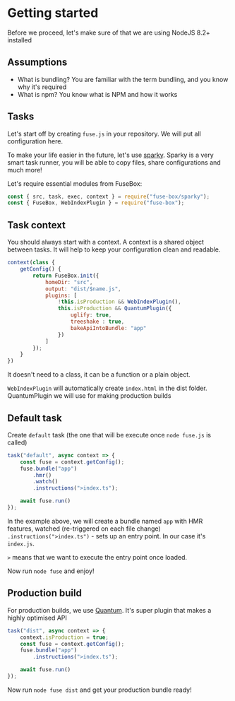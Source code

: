 # Getting started

Before we proceed, let's make sure of that we are using NodeJS 8.2+ installed

## Assumptions

* What is bundling?
You are familiar with the term bundling, and you know why it's required
* What is npm?
You know what is NPM and how it works


## Tasks

Let's start off by creating `fuse.js` in your repository. We will put all configuration here.

To make your life easier in the future, let's use [sparky](/page/sparky). Sparky is a very smart task runner, you will be able to copy files, share configurations and much more!


Let's require essential modules from FuseBox:

```js
const { src, task, exec, context } = require("fuse-box/sparky");
const { FuseBox, WebIndexPlugin } = require("fuse-box");
```

## Task context

You  should always start with a context. A context is a shared object between tasks. It will help to keep your configuration clean and readable.

```js
context(class {
    getConfig() {
        return FuseBox.init({
            homeDir: "src",
            output: "dist/$name.js",
            plugins: [
                !this.isProduction && WebIndexPlugin(),
                this.isProduction && QuantumPlugin({
                    uglify: true,
                    treeshake : true,
                    bakeApiIntoBundle: "app"
                })
            ]
        });
    }
})
```

It doesn't need to a class, it can be a function or a plain object.

`WebIndexPlugin` will automatically create `index.html` in the dist folder. QuantumPlugin we will use for making production builds

## Default task
Create `default` task (the one that will be execute once `node fuse.js` is called)

```js
task("default", async context => {
    const fuse = context.getConfig();
    fuse.bundle("app")
        .hmr()
        .watch()
        .instructions(">index.ts");

    await fuse.run()
});
```

In the example above, we will create a bundle named `app` with HMR features, watched (re-triggered on each file change)
`.instructions(">index.ts")` - sets up an entry point. In our case it's `index.js`.

`>` means that we want to execute the entry point once loaded.


Now run `node fuse` and enjoy!

## Production build

For production builds, we use [Quantum](/page/quantum). It's super plugin that makes a highly optimised API

```js
task("dist", async context => {
    context.isProduction = true;
    const fuse = context.getConfig();
    fuse.bundle("app")
        .instructions(">index.ts");

    await fuse.run()
});
```

Now run `node fuse dist` and get your production bundle ready!